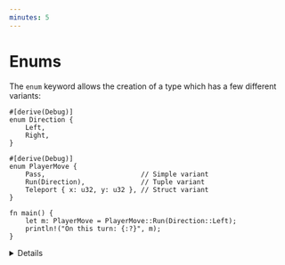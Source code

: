 ```yaml
---
minutes: 5
---
```


# Enums

The `enum` keyword allows the creation of a type which has a few
different variants:

```rust,editable
#[derive(Debug)]
enum Direction {
    Left,
    Right,
}

#[derive(Debug)]
enum PlayerMove {
    Pass,                        // Simple variant
    Run(Direction),              // Tuple variant
    Teleport { x: u32, y: u32 }, // Struct variant
}

fn main() {
    let m: PlayerMove = PlayerMove::Run(Direction::Left);
    println!("On this turn: {:?}", m);
}
```

<details>

Key Points:

* Enumerations allow you to collect a set of values under one type.
* `Direction` is a type with variants. There are two values of `Direction`: `Direction::Left` and `Direction::Right`.
* `PlayerMove` is a type with three variants. In addition to the payloads, Rust will store a discriminant so that it knows at runtime which variant is in a `PlayerMove` value.
* This might be a good time to compare structs and enums:
  * In both, you can have a simple version without fields (unit struct) or one with different types of fields (variant payloads).
  * You could even implement the different variants of an enum with separate structs but then they wouldn’t be the same type as they would if they were all defined in an enum.
* Rust uses minimal space to store the discriminant.
  * If necessary, it stores an integer of the smallest required size
  * If the allowed variant values do not cover all bit patterns, it will use
    invalid bit patterns to encode the discriminant (the "niche optimization").
    For example, `Option<&u8>` stores either a pointer to an integer or `NULL`
    for the `None` variant.
  * You can control the discriminant if needed (e.g., for compatibility with C):

     <!-- mdbook-xgettext: skip -->
     ```rust,editable
     #[repr(u32)]
     enum Bar {
         A,  // 0
         B = 10000,
         C,  // 10001
     }

     fn main() {
         println!("A: {}", Bar::A as u32);
         println!("B: {}", Bar::B as u32);
         println!("C: {}", Bar::C as u32);
     }
     ```

     Without `repr`, the discriminant type takes 2 bytes, because 10001 fits 2
     bytes.

## More to Explore

Rust has several optimizations it can employ to make enums take up less space.

 * Null pointer optimization: For [some
   types](https://doc.rust-lang.org/std/option/#representation), Rust guarantees
   that `size_of::<T>()` equals `size_of::<Option<T>>()`.

     Example code if you want to show how the bitwise representation *may* look like in practice.
     It's important to note that the compiler provides no guarantees regarding this representation, therefore this is totally unsafe.

     <!-- mdbook-xgettext: skip -->
     ```rust,editable
     use std::mem::transmute;

     macro_rules! dbg_bits {
         ($e:expr, $bit_type:ty) => {
             println!("- {}: {:#x}", stringify!($e), transmute::<_, $bit_type>($e));
         };
     }

     fn main() {
         unsafe {
             println!("bool:");
             dbg_bits!(false, u8);
             dbg_bits!(true, u8);

             println!("Option<bool>:");
             dbg_bits!(None::<bool>, u8);
             dbg_bits!(Some(false), u8);
             dbg_bits!(Some(true), u8);

             println!("Option<Option<bool>>:");
             dbg_bits!(Some(Some(false)), u8);
             dbg_bits!(Some(Some(true)), u8);
             dbg_bits!(Some(None::<bool>), u8);
             dbg_bits!(None::<Option<bool>>, u8);

             println!("Option<&i32>:");
             dbg_bits!(None::<&i32>, usize);
             dbg_bits!(Some(&0i32), usize);
         }
     }
     ```

</details>
